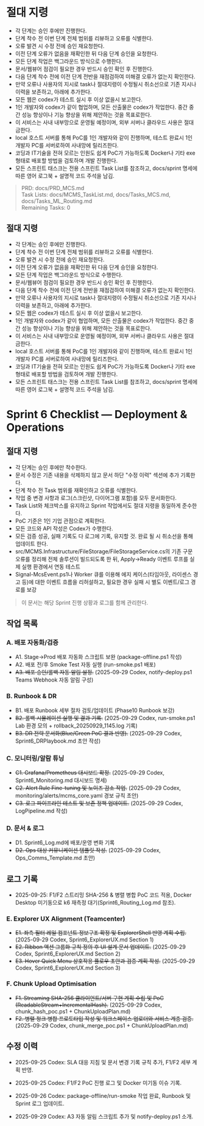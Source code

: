 # 절대 지령
- 각 단계는 승인 후에만 진행한다.
- 단계 착수 전 이번 단계 전체 범위를 리뷰하고 오류를 식별한다.
- 오류 발견 시 수정 전에 승인 재요청한다.
- 이전 단계 오류가 없음을 재확인한 뒤 다음 단계 승인을 요청한다.
- 모든 단계 작업은 백그라운드 방식으로 수행한다.
- 문서/웹뷰어 점검이 필요한 경우 반드시 승인 확인 후 진행한다.
- 다음 단계 착수 전에 이전 단계 전반을 재점검하여 미해결 오류가 없는지 확인한다.
- 만약 오류나 사용자의 지시로 task나 절대지령이 수정될시 취소선으로 기존 지시나 이력을 보존하고, 아래에 추가한다.
- 모든 웹은 codex가 테스트 실시 후 이상 없을시 보고한다.
- 1인 개발자와 codex가 같이 협업하며, 모든 산출물은 codex가 작업한다. 중간 중간 성능 향상이나 기능 향상을 위해 제안하는 것을 목표로한다.
- 이 서비스는 사내 내부망으로 운영될 예정이며, 외부 서버나 클라우드 사용은 절대 금한다.
- local 호스트 서버를 통해 PoC를 1인 개발자와 같이 진행하며, 테스트 완료시 1인 개발자 PC를 서버로하여 사내망에 릴리즈한다.
- 코딩과 IT기술을 전혀 모르는 인원도 쉽게 PoC가 가능하도록 Docker나 기타 exe 형태로 배포할 방법을 검토하며 개발 진행한다.
- 모든 스프린트 태스크는 전용 스프린트 Task List를 참조하고, docs/sprint 명세에 따른 영어 로그북 + 설명적 코드 주석을 남김.

> PRD: docs/PRD_MCS.md  
> Task Lists: docs/MCMS_TaskList.md, docs/Tasks_MCS.md, docs/Tasks_ML_Routing.md  
> Remaining Tasks: 0

## 절대 지령
- 각 단계는 승인 후에만 진행한다.
- 단계 착수 전 이번 단계 전체 범위를 리뷰하고 오류를 식별한다.
- 오류 발견 시 수정 전에 승인 재요청한다.
- 이전 단계 오류가 없음을 재확인한 뒤 다음 단계 승인을 요청한다.
- 모든 단계 작업은 백그라운드 방식으로 수행한다.
- 문서/웹뷰어 점검이 필요한 경우 반드시 승인 확인 후 진행한다.
- 다음 단계 착수 전에 이전 단계 전반을 재점검하여 미해결 오류가 없는지 확인한다.
- 만약 오류나 사용자의 지시로 task나 절대지령이 수정될시 취소선으로 기존 지시나 이력을 보존하고, 아래에 추가한다.
- 모든 웹은 codex가 테스트 실시 후 이상 없을시 보고한다.
- 1인 개발자와 codex가 같이 협업하며, 모든 산출물은 codex가 작업한다. 중간 중간 성능 향상이나 기능 향상을 위해 제안하는 것을 목표로한다.
- 이 서비스는 사내 내부망으로 운영될 예정이며, 외부 서버나 클라우드 사용은 절대 금한다.
- local 호스트 서버를 통해 PoC를 1인 개발자와 같이 진행하며, 테스트 완료시 1인 개발자 PC를 서버로하여 사내망에 릴리즈한다.
- 코딩과 IT기술을 전혀 모르는 인원도 쉽게 PoC가 가능하도록 Docker나 기타 exe 형태로 배포할 방법을 검토하며 개발 진행한다.
- 모든 스프린트 태스크는 전용 스프린트 Task List를 참조하고, docs/sprint 명세에 따른 영어 로그북 + 설명적 코드 주석을 남김.
# Sprint 6 Checklist — Deployment & Operations

## 절대 지령
- 각 단계는 승인 후에만 착수한다.
- 문서 수정은 기존 내용을 삭제하지 않고 문서 하단 "수정 이력" 섹션에 추가 기록한다.
- 단계 착수 전 Task 범위를 재확인하고 오류를 식별한다.
- 작업 중 변경 사항과 로그(스크린샷, 다이어그램 포함)를 모두 문서화한다.
- Task List와 체크박스를 유지하고 Sprint 작업에서도 절대 지령을 동일하게 준수한다.
- PoC 기준은 1인 기업 관점으로 계획한다.
- 모든 코드와 API 작성은 Codex가 수행한다.
- 모든 검증 성공, 실패 기록도 다 로그에 기록, 유지할 것. 완료 될 시 취소선을 통해 업데이트 한다.
- src/MCMS.Infrastructure/FileStorage/FileStorageService.cs의 기존 구문 오류를 정리해 전체 솔루션이 빌드되도록 한 뒤, Apply→Ready 이벤트 루프를 실제 실행 환경에서 연동 테스트
- Signal-McsEvent.ps1나 Worker 큐를 이용해 에지 케이스(타임아웃, 라이센스 경고 등)에 대한 이벤트 흐름을 리허설하고, 필요한 경우 실패 시 별도 이벤트/로그 경로를 보강

> 이 문서는 해당 Sprint 진행 상황과 로그를 함께 관리한다.

## 작업 목록
### A. 배포 자동화/검증
- A1. Stage→Prod 배포 자동화 스크립트 보완 (package-offline.ps1 작성)
- A2. 배포 전/후 Smoke Test 자동 실행 (run-smoke.ps1 배포)
- ~~A3. 배포 승인/롤백 자동 알림 설정.~~ (2025-09-29 Codex, notify-deploy.ps1 Teams Webhook 자동 알림 구성)

### B. Runbook & DR
- B1. 배포 Runbook 세부 절차 검토/업데이트 (Phase10 Runbook 보강)
- ~~B2. 롤백 시뮬레이션 실행 및 결과 기록.~~ (2025-09-29 Codex, run-smoke.ps1 Lab 환경 모의 + rollback_20250929_1145.log 기록)
- ~~B3. DR 전략 문서화(Blue/Green PoC 결과 반영).~~ (2025-09-29 Codex, Sprint6_DRPlaybook.md 초안 작성)

### C. 모니터링/알람 튜닝
- ~~C1. Grafana/Prometheus 대시보드 확정.~~ (2025-09-29 Codex, Sprint6_Monitoring.md 대시보드 명세)
- ~~C2. Alert Rule Fine-tuning 및 노이즈 감소 작업.~~ (2025-09-29 Codex, monitoring/alerts/mcms_core.yaml 경보 규칙 초안)
- ~~C3. 로그 파이프라인 테스트 및 보존 정책 업데이트.~~ (2025-09-29 Codex, LogPipeline.md 작성)

### D. 문서 & 로그
- D1. Sprint6_Log.md에 배포/운영 변화 기록
- ~~D2. Ops 대상 커뮤니케이션 템플릿 작성.~~ (2025-09-29 Codex, Ops_Comms_Template.md 초안)

## 로그 기록
- 2025-09-25: F1/F2 스트리밍 SHA-256 & 병렬 병합 PoC 코드 적용, Docker Desktop 미기동으로 k6 재측정 대기(Sprint6_Routing_Log.md 참조).

### E. Explorer UX Alignment (Teamcenter)
- ~~E1. 좌측 필터 레일 컴포넌트 정보구조 확정 및 ExplorerShell 반영 계획 수립.~~ (2025-09-29 Codex, Sprint6_ExplorerUX.md Section 1)
- ~~E2. Ribbon 액션 그룹화 규칙 정의 후 UI 설계 문서 업데이트.~~ (2025-09-29 Codex, Sprint6_ExplorerUX.md Section 2)
- ~~E3. Hover Quick Menu 상호작용 플로우 초안과 검증 계획 작성.~~ (2025-09-29 Codex, Sprint6_ExplorerUX.md Section 3)
### F. Chunk Upload Optimisation
- ~~F1. Streaming SHA-256 클라이언트/서버 구현 계획 수립 및 PoC (ReadableStream+IncrementalHash).~~ (2025-09-29 Codex, chunk_hash_poc.ps1 + ChunkUploadPlan.md)
- ~~F2. 병렬 청크 병합 프로토타입 작성 및 워크스페이스 업로더와 서비스 계층 검증.~~ (2025-09-29 Codex, chunk_merge_poc.ps1 + ChunkUploadPlan.md)
## 수정 이력
- 2025-09-25 Codex: SLA 대응 지침 및 문서 변경 기록 규칙 추가, F1/F2 세부 계획 반영.
- 2025-09-25 Codex: F1/F2 PoC 진행 로그 및 Docker 미기동 이슈 기록.


- 2025-09-26 Codex: package-offline/run-smoke 작업 완료, Runbook 및 Sprint 로그 업데이트.
- 2025-09-29 Codex: A3 자동 알림 스크립트 추가 및 notify-deploy.ps1 소개.

